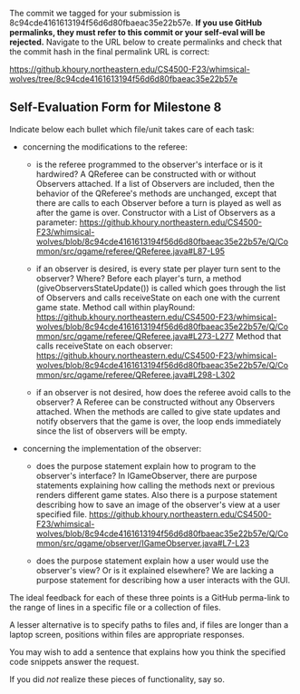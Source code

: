 The commit we tagged for your submission is 8c94cde4161613194f56d6d80fbaeac35e22b57e.
**If you use GitHub permalinks, they must refer to this commit or your self-eval will be rejected.**
Navigate to the URL below to create permalinks and check that the commit hash in the final permalink URL is correct:

https://github.khoury.northeastern.edu/CS4500-F23/whimsical-wolves/tree/8c94cde4161613194f56d6d80fbaeac35e22b57e

## Self-Evaluation Form for Milestone 8

Indicate below each bullet which file/unit takes care of each task:

- concerning the modifications to the referee: 

  - is the referee programmed to the observer's interface
    or is it hardwired?
    A QReferee can be constructed with or without Observers attached. If a list of Observers are included, then the behavior
    of the QReferee's methods are unchanged, except that there are calls to each Observer before a turn is played as well as
    after the game is over.
    Constructor with a List of Observers as a parameter: https://github.khoury.northeastern.edu/CS4500-F23/whimsical-wolves/blob/8c94cde4161613194f56d6d80fbaeac35e22b57e/Q/Common/src/qgame/referee/QReferee.java#L87-L95

  - if an observer is desired, is every state per player turn sent to
    the observer? Where? 
    Before each player's turn, a method (giveObserversStateUpdate()) is called which goes through the list of Observers and calls receiveState on each one with the current game state.
    Method call within playRound: 
    https://github.khoury.northeastern.edu/CS4500-F23/whimsical-wolves/blob/8c94cde4161613194f56d6d80fbaeac35e22b57e/Q/Common/src/qgame/referee/QReferee.java#L273-L277
    Method that calls receiveState on each observer:
    https://github.khoury.northeastern.edu/CS4500-F23/whimsical-wolves/blob/8c94cde4161613194f56d6d80fbaeac35e22b57e/Q/Common/src/qgame/referee/QReferee.java#L298-L302
    
  - if an observer is not desired, how does the referee avoid calls to
    the observer?
    A Referee can be constructed without any Observers attached. When the methods are called to give state updates and notify observers that the game is over, the loop ends immediately since the list of observers will be empty.

- concerning the implementation of the observer:

  - does the purpose statement explain how to program to the
    observer's interface?
    In IGameObserver, there are purpose statements explaining how calling the methods next or previous renders different game states. Also there is a purpose statement describing how to save an image of the observer's view at a user specified file.
 https://github.khoury.northeastern.edu/CS4500-F23/whimsical-wolves/blob/8c94cde4161613194f56d6d80fbaeac35e22b57e/Q/Common/src/qgame/observer/IGameObserver.java#L7-L23

  - does the purpose statement explain how a user would use the
    observer's view? Or is it explained elsewhere? 
    We are lacking a purpose statement for describing how a user interacts with the GUI.
    

The ideal feedback for each of these three points is a GitHub
perma-link to the range of lines in a specific file or a collection of
files.

A lesser alternative is to specify paths to files and, if files are
longer than a laptop screen, positions within files are appropriate
responses.

You may wish to add a sentence that explains how you think the
specified code snippets answer the request.

If you did *not* realize these pieces of functionality, say so.

